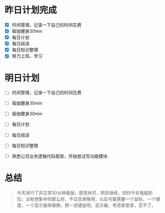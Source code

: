 # 昨日计划完成
- [x] 时间管理，记录一下自己的时间花费
- [x] 瑜伽健身30min
- [x] 每日计划
- [x] 每日阅读
- [x] 每日知识整理
- [x] 努力上班，学习

# 明日计划
- [ ] 时间管理，记录一下自己的时间花费
- [ ] 瑜伽健身30min
- [ ] 瑜伽健身30min
- [ ] 每日计划
- [ ] 每日阅读
- [ ] 每日知识整理
- [ ] 熟悉公司业务逻辑代码框架，开始尝试写功能模块



# 总结
> 今天进行了非正常30分钟瑜伽，感觉尚可，明天继续，同时今天电脑到位，没有想象中的那么好，不过总体够用，以后可能需要一个鼠标，一个键盘，一个显示器来替换，攒一波键鼠吧。显示器，考虑家里拿，忍不了。


